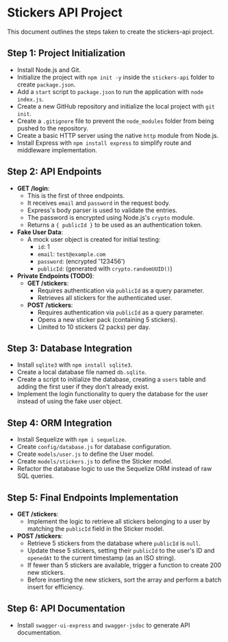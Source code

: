 # Stickers API Project

This document outlines the steps taken to create the stickers-api project.

## Step 1: Project Initialization

- Install Node.js and Git.
- Initialize the project with `npm init -y` inside the `stickers-api` folder to create `package.json`.
- Add a `start` script to `package.json` to run the application with `node index.js`.
- Create a new GitHub repository and initialize the local project with `git init`.
- Create a `.gitignore` file to prevent the `node_modules` folder from being pushed to the repository.
- Create a basic HTTP server using the native `http` module from Node.js.
- Install Express with `npm install express` to simplify route and middleware implementation.

## Step 2: API Endpoints

- **GET /login**: 
    - This is the first of three endpoints.
    - It receives `email` and `password` in the request body.
    - Express's body parser is used to validate the entries.
    - The password is encrypted using Node.js's `crypto` module.
    - Returns a `{ publicId }` to be used as an authentication token.
- **Fake User Data**:
    - A mock user object is created for initial testing:
        - `id`: 1
        - `email`: `test@example.com`
        - `password`: (encrypted '123456')
        - `publicId`: (generated with `crypto.randomUUID()`)
- **Private Endpoints (TODO)**:
    - **GET /stickers**: 
        - Requires authentication via `publicId` as a query parameter.
        - Retrieves all stickers for the authenticated user.
    - **POST /stickers**:
        - Requires authentication via `publicId` as a query parameter.
        - Opens a new sticker pack (containing 5 stickers).
        - Limited to 10 stickers (2 packs) per day.

## Step 3: Database Integration

- Install `sqlite3` with `npm install sqlite3`.
- Create a local database file named `db.sqlite`.
- Create a script to initialize the database, creating a `users` table and adding the first user if they don't already exist.
- Implement the login functionality to query the database for the user instead of using the fake user object.

## Step 4: ORM Integration

- Install Sequelize with `npm i sequelize`.
- Create `config/database.js` for database configuration.
- Create `models/user.js` to define the User model.
- Create `models/stickers.js` to define the Sticker model.
- Refactor the database logic to use the Sequelize ORM instead of raw SQL queries.

## Step 5: Final Endpoints Implementation

- **GET /stickers**:
    - Implement the logic to retrieve all stickers belonging to a user by matching the `publicId` field in the Sticker model.
- **POST /stickers**:
    - Retrieve 5 stickers from the database where `publicId` is `null`.
    - Update these 5 stickers, setting their `publicId` to the user's ID and `openedAt` to the current timestamp (as an ISO string).
    - If fewer than 5 stickers are available, trigger a function to create 200 new stickers.
    - Before inserting the new stickers, sort the array and perform a batch insert for efficiency.

## Step 6: API Documentation

- Install `swagger-ui-express` and `swagger-jsdoc` to generate API documentation.
